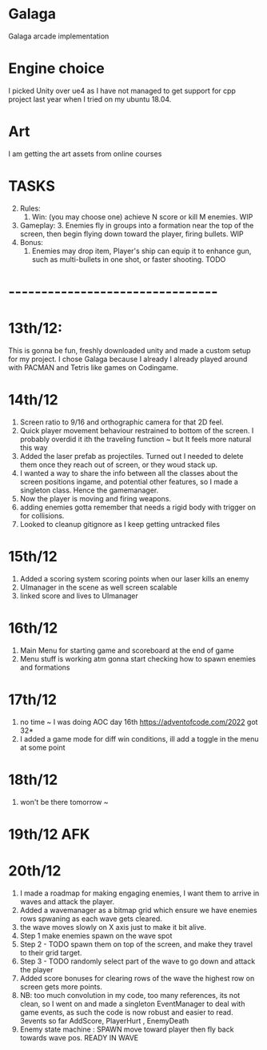 # Galaga
Galaga arcade implementation

# Engine choice 
I picked Unity over ue4 as I have not managed to get support for cpp project last year when I tried on my ubuntu 18.04.

# Art
I am getting the art assets from online courses



# TASKS
2. Rules:
    1. Win: (you may choose one) achieve N score or kill  M enemies. WIP
4. Gameplay:
    3. Enemies fly in groups into a formation near the top of the screen, then begin flying down toward the player, firing bullets. WIP
5. Bonus:
    1. Enemies may drop item, Player's ship can equip it to enhance gun, such as multi-bullets in one shot, or faster shooting. TODO


# -------------------------------- #

# 13th/12:
This is gonna be fun, freshly downloaded unity and made a custom setup for my project.
I chose Galaga because I already I already played around with PACMAN and Tetris like games on Codingame.

# 14th/12
1. Screen ratio to 9/16 and orthographic camera for that 2D feel.
2. Quick player movement behaviour restrained to bottom of the screen. I probably overdid it ith the traveling function ~ but It feels more natural this way
3. Added the laser prefab as projectiles. Turned out I needed to delete them once they reach out of screen, or they woud stack up.
4. I wanted a way to share the info between all the classes about the screen positions ingame, and potential other features, so I made a singleton class. Hence the gamemanager.
5. Now the player is moving and firing weapons.
6. adding enemies gotta remember that needs a rigid body with trigger on for collisions.
7. Looked to cleanup gitignore as I keep getting untracked files 

# 15th/12
1. Added a scoring system scoring points when our laser kills an enemy
2. UImanager in the scene as well screen scalable
3. linked score and lives to UImanager

# 16th/12
1. Main Menu for starting game and scoreboard at the end of game
2. Menu stuff is working atm gonna start checking how to spawn enemies and formations

# 17th/12
1. no time ~ I was doing AOC day 16th https://adventofcode.com/2022 got 32*  
2. I added a game mode for diff win conditions, ill add a toggle in the menu at some point

# 18th/12
1. won't be there tomorrow ~

# 19th/12 AFK

# 20th/12
1. I made a roadmap for making engaging enemies, I want them to arrive in waves and attack the player.
2. Added a wavemanager as a bitmap grid which ensure we have enemies rows spwaning as each wave gets cleared.
3. the wave moves slowly on X axis just to make it bit alive.
4. Step 1 make enemies spawn on the wave spot
5. Step 2 - TODO spawn them on top of the screen, and make they travel to their grid target.
6. Step 3 - TODO randomly select part of the wave to go down and attack the player
7. Added score bonuses for clearing rows of the wave the highest row on screen gets more points.
8. NB: too much convolution in my code, too many references, its not clean, so I went on and made a singleton EventManager to deal with game events, as such the code is now robust and easier to read.
3events so far AddScore, PlayerHurt , EnemyDeath
9. Enemy state machine : SPAWN move toward player then fly back towards wave pos. READY IN WAVE